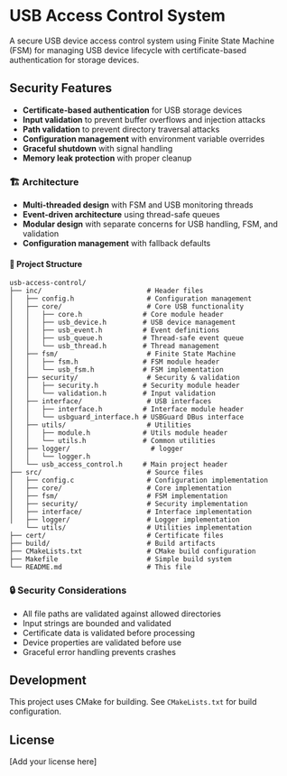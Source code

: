 # USB Access Control System

A secure USB device access control system using Finite State Machine (FSM) for managing USB device lifecycle with certificate-based authentication for storage devices.

## Security Features

- **Certificate-based authentication** for USB storage devices
- **Input validation** to prevent buffer overflows and injection attacks
- **Path validation** to prevent directory traversal attacks
- **Configuration management** with environment variable overrides
- **Graceful shutdown** with signal handling
- **Memory leak protection** with proper cleanup

### 🏗️ Architecture

- **Multi-threaded design** with FSM and USB monitoring threads
- **Event-driven architecture** using thread-safe queues
- **Modular design** with separate concerns for USB handling, FSM, and validation
- **Configuration management** with fallback defaults

#### 📁 Project Structure

```
usb-access-control/
├── inc/                          # Header files
│   ├── config.h                  # Configuration management
│   ├── core/                     # Core USB functionality
│   │   ├── core.h               # Core module header
│   │   ├── usb_device.h         # USB device management
│   │   ├── usb_event.h          # Event definitions
│   │   ├── usb_queue.h          # Thread-safe event queue
│   │   └── usb_thread.h         # Thread management
│   ├── fsm/                      # Finite State Machine
│   │   ├── fsm.h                # FSM module header
│   │   └── usb_fsm.h            # FSM implementation
│   ├── security/                 # Security & validation
│   │   ├── security.h           # Security module header
│   │   └── validation.h         # Input validation
│   ├── interface/                # USB interfaces
│   │   ├── interface.h          # Interface module header
│   │   └── usbguard_interface.h # USBGuard DBus interface
│   ├── utils/                    # Utilities
│   │   ├── module.h             # Utils module header
│   │   └── utils.h              # Common utilities
│   ├── logger/                    # logger
│   │   └── logger.h 
│   └── usb_access_control.h     # Main project header
├── src/                          # Source files
│   ├── config.c                  # Configuration implementation
│   ├── core/                     # Core implementation
│   ├── fsm/                      # FSM implementation
│   ├── security/                 # Security implementation
│   ├── interface/                # Interface implementation
│   ├── logger/                   # Logger implementation
    └── utils/                    # Utilities implementation
├── cert/                         # Certificate files
├── build/                        # Build artifacts
├── CMakeLists.txt                # CMake build configuration
├── Makefile                      # Simple build system
└── README.md                     # This file
```

### 🔒 Security Considerations

- All file paths are validated against allowed directories
- Input strings are bounded and validated
- Certificate data is validated before processing
- Device properties are validated before use
- Graceful error handling prevents crashes

## Development

This project uses CMake for building. See `CMakeLists.txt` for build configuration.

## License

[Add your license here]
